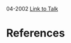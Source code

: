 

04-2002
[Link to Talk](https://www.churchofjesuschrist.org/study/general-conference/2002/04/sunday-afternoon-session?lang=eng)



# References
